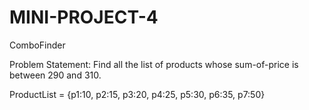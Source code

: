 # MINI-PROJECT-4
ComboFinder

Problem Statement:
Find all the list of products whose sum-of-price is between 290 and 310.

ProductList = {p1:10, p2:15, p3:20, p4:25, p5:30, p6:35, p7:50}
